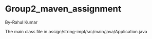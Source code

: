 # Group2_maven_assignment

By-Rahul Kumar

The main class file in assign/string-impl/src/main/java/Application.java
